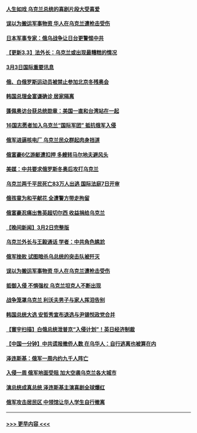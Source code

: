 #### [人生如戏 乌克兰总统的喜剧片段大受喜爱](../pages/prog202/a103363196.md?t=03032001) 
#### [误以为搬运军事物资 华人在乌克兰遭枪击受伤](../pages/prog202/a103363191.md?t=03032001) 
#### [日本军事专家：俄乌战争让日台更警惕中共](../pages/prog202/a103363185.md?t=03032001) 
#### [【更新3.3】法外长：乌克兰或出现最糟糕的情况](../pages/prog202/a103363166.md?t=03032001) 
#### [3月3日国际重要讯息](../pages/prog202/a103363180.md?t=03032001) 
#### [俄、白俄罗斯运动员被禁止参加北京冬残奥会](../pages/prog202/a103363147.md?t=03032001) 
#### [韩国总理金富谦确诊 居家隔离](../pages/prog202/a103363106.md?t=03032001) 
#### [蓬佩奥访台获总统勋章：美国一直和台湾站在一起](../pages/prog202/a103363046.md?t=03032001) 
#### [16国志愿者加入乌克兰“国际军团” 抵抗俄军入侵](../pages/prog202/a103363053.md?t=03032001) 
#### [俄军进逼核电厂 乌克兰民众群起肉身挡道](../pages/prog202/a103363037.md?t=03032001) 
#### [俄富豪6亿游艇遭扣押 多艘转马尔地夫避风头](../pages/prog202/a103362996.md?t=03032001) 
#### [美媒：中共要求俄罗斯冬奥后攻打乌克兰](../pages/prog202/a103363025.md?t=03032001) 
#### [乌克兰两千平民死亡83万人出逃 国际法庭7日开审](../pages/prog202/a103362963.md?t=03032001) 
#### [俄孩童为和平献花 全遭警方带走拘留](../pages/prog202/a103362991.md?t=03032001) 
#### [俄富豪忍痛出售英超切尔西 收益捐给乌克兰](../pages/prog202/a103362909.md?t=03032001) 
#### [【晚间新闻】3月2日完整版](../pages/prog202/a103362822.md?t=03032001) 
#### [乌克兰外长与王毅通话 学者：中共角色尴尬](../pages/prog202/a103362626.md?t=03032001) 
#### [俄军挫败 试图暗杀乌总统的突击队被歼灭](../pages/prog202/a103362602.md?t=03032001) 
#### [误以为搬运军事物资 华人在乌克兰遭枪击受伤](../pages/prog202/a103362605.md?t=03032001) 
#### [抵御入侵 不惧强权 乌克兰坦克人不断出现](../pages/prog202/a103362790.md?t=03032001) 
#### [战争笼罩乌克兰 利沃夫男子与家人挥泪告别](../pages/prog202/a103361684.md?t=03032001) 
#### [韩国总统大选 安哲秀宣布退选与尹锡悦政党合并](../pages/prog202/a103362876.md?t=03032001) 
#### [【寰宇扫描】白俄总统泄普京“入侵计划”！英日经济制裁](../pages/prog202/a103362610.md?t=03032001) 
#### [【中国一分钟】中共谎报撤侨人数 在乌华人：自行逃离也被算在内](../pages/prog202/a103362608.md?t=03032001) 
#### [泽连斯基：俄军一周内约九千人阵亡](../pages/prog202/a103362863.md?t=03032001) 
#### [入侵一周 俄军地面受阻 加大空袭乌克兰各大城市](../pages/prog202/a103362711.md?t=03032001) 
#### [演总统成真总统 泽连斯基主演喜剧全球爆红](../pages/prog202/a103362688.md?t=03032001) 
#### [俄军攻击居民区 中领馆让华人学生自行撤离](../pages/prog202/a103362709.md?t=03032001) 

----
#### [ >>> 更早内容 <<< ](../indexes/prog202-earlier.md)
